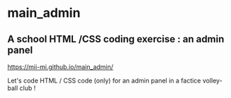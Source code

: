 # main_admin

## A school HTML /CSS coding exercise : an **admin panel**

https://mii-mi.github.io/main_admin/

Let's code HTML / CSS code (only) for an admin panel in a factice volley-ball club !

